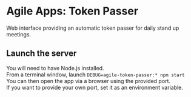 Agile Apps: Token Passer
==================

Web interface providing an automatic token passer for daily stand up meetings.

## Launch the server
You will need to have Node.js installed.  
From a terminal window, launch `DEBUG=agile-token-passer:* npm start`  
You can then open the app via a browser using the provided port.  
If you want to provide your own port, set it as an environment variable.  
